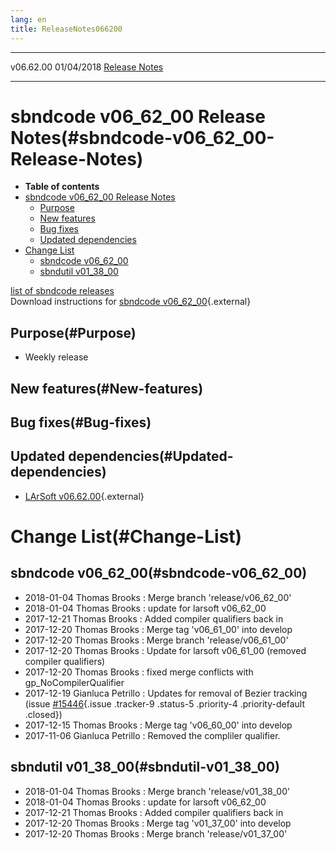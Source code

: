 ```yaml
---
lang: en
title: ReleaseNotes066200
---
```


  ----------- ------------ -- -- ------------------------------------------------------
  v06.62.00   01/04/2018         [Release Notes](ReleaseNotes066200.html)
  ----------- ------------ -- -- ------------------------------------------------------



sbndcode v06\_62\_00 Release Notes(#sbndcode-v06_62_00-Release-Notes)
======================================================================================

-   **Table of contents**
-   [sbndcode v06\_62\_00 Release
    Notes](#sbndcode-v06_62_00-Release-Notes)
    -   [Purpose](#Purpose)
    -   [New features](#New-features)
    -   [Bug fixes](#Bug-fixes)
    -   [Updated dependencies](#Updated-dependencies)
-   [Change List](#Change-List)
    -   [sbndcode v06\_62\_00](#sbndcode-v06_62_00)
    -   [sbndutil v01\_38\_00](#sbndutil-v01_38_00)

[list of sbndcode
releases](List_of_SBND_code_releases.html)\
Download instructions for [sbndcode
v06\_62\_00](http://scisoft.fnal.gov/scisoft/bundles/sbnd/v06_62_00/sbndcode-v06_62_00.html){.external}



Purpose(#Purpose)
----------------------------------

-   Weekly release



New features(#New-features)
--------------------------------------------



Bug fixes(#Bug-fixes)
--------------------------------------



Updated dependencies(#Updated-dependencies)
------------------------------------------------------------

-   [LArSoft
    v06.62.00](https://cdcvs.fnal.gov/redmine/projects/larsoft/wiki/ReleaseNotes066200){.external}



Change List(#Change-List)
==========================================



sbndcode v06\_62\_00(#sbndcode-v06_62_00)
----------------------------------------------------------

-   2018-01-04 Thomas Brooks : Merge branch \'release/v06\_62\_00\'
-   2018-01-04 Thomas Brooks : update for larsoft v06\_62\_00
-   2017-12-21 Thomas Brooks : Added compiler qualifiers back in
-   2017-12-20 Thomas Brooks : Merge tag \'v06\_61\_00\' into develop
-   2017-12-20 Thomas Brooks : Merge branch \'release/v06\_61\_00\'
-   2017-12-20 Thomas Brooks : Update for larsoft v06\_61\_00 (removed
    compiler qualifiers)
-   2017-12-20 Thomas Brooks : fixed merge conflicts with
    gp\_NoCompilerQualifier
-   2017-12-19 Gianluca Petrillo : Updates for removal of Bezier
    tracking (issue
    [\#15446](/redmine/issues/15446 "Necessary Maintenance: BezierTrack should be removed from LArSoft (Closed)"){.issue
    .tracker-9 .status-5 .priority-4 .priority-default .closed})
-   2017-12-15 Thomas Brooks : Merge tag \'v06\_60\_00\' into develop
-   2017-11-06 Gianluca Petrillo : Removed the compliler qualifier.



sbndutil v01\_38\_00(#sbndutil-v01_38_00)
----------------------------------------------------------

-   2018-01-04 Thomas Brooks : Merge branch \'release/v01\_38\_00\'
-   2018-01-04 Thomas Brooks : update for larsoft v06\_62\_00
-   2017-12-21 Thomas Brooks : Added compiler qualifiers back in
-   2017-12-20 Thomas Brooks : Merge tag \'v01\_37\_00\' into develop
-   2017-12-20 Thomas Brooks : Merge branch \'release/v01\_37\_00\'
